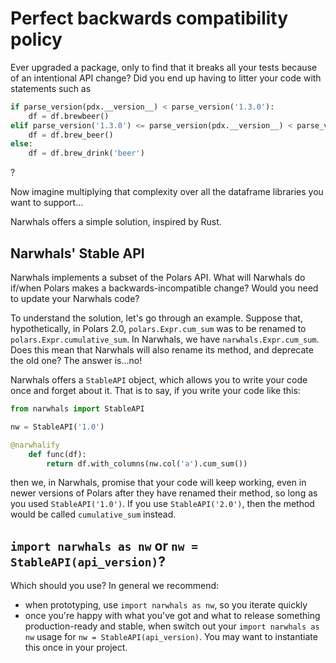# Perfect backwards compatibility policy

Ever upgraded a package, only to find that it breaks all your tests because of an intentional
API change? Did you end up having to litter your code with statements such as

```python
if parse_version(pdx.__version__) < parse_version('1.3.0'):
    df = df.brewbeer()
elif parse_version('1.3.0') <= parse_version(pdx.__version__) < parse_version('1.5.0'):
    df = df.brew_beer()
else:
    df = df.brew_drink('beer')
```
?

Now imagine multiplying that complexity over all the dataframe libraries you want to support...

Narwhals offers a simple solution, inspired by Rust.

## Narwhals' Stable API

Narwhals implements a subset of the Polars API. What will Narwhals do if/when Polars makes
a backwards-incompatible change? Would you need to update your Narwhals code?

To understand the solution, let's go through an example. Suppose that, hypothetically, in Polars 2.0,
`polars.Expr.cum_sum` was to be renamed to `polars.Expr.cumulative_sum`. In Narwhals, we
have `narwhals.Expr.cum_sum`. Does this mean that Narwhals will also rename its method,
and deprecate the old one? The answer is...no!

Narwhals offers a `StableAPI` object, which allows you to write your code once and forget about
it. That is to say, if you write your code like this:

```python
from narwhals import StableAPI

nw = StableAPI('1.0')

@narwhalify
    def func(df):
        return df.with_columns(nw.col('a').cum_sum())
```

then we, in Narwhals, promise that your code will keep working, even in newer versions of Polars
after they have renamed their method, so long as you used `StableAPI('1.0')`. If you use
`StableAPI('2.0')`, then the method would be called `cumulative_sum` instead.

## `import narwhals as nw` or `nw = StableAPI(api_version)`?

Which should you use? In general we recommend:

- when prototyping, use `import narwhals as nw`, so you iterate quickly
- once you're happy with what you've got and what to release something production-ready and stable,
  when switch out your `import narwhals as nw` usage for `nw = StableAPI(api_version)`. You may
  want to instantiate this once in your project.
